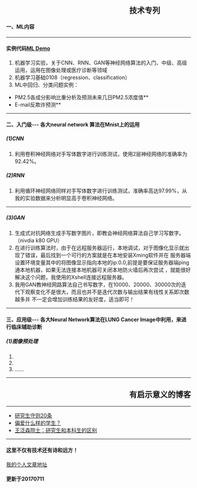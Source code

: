 ## &emsp;&emsp;&emsp;&emsp;&emsp;&emsp;&emsp;&emsp;&emsp;&emsp;&emsp;&emsp;&emsp;&emsp;&emsp;&emsp;技术专列
#### 一、ML内容
***
#### 实例代码[ML Demo](https://github.com/lihanghang/ML/tree/master/ML%20Demo)
1. 机器学习实验，关于CNN、RNN、GAN等神经网络算法的入门、中级、高级运用，运用在图像处理或医疗诊断等领域
2. 机器学习基础0108（regression、classification）
3. ML中回归、分类问题实例：
* PM2.5各成分影响比重分析及预测未来几日PM2.5浓度值**
* E-mail反欺诈预测**
***
#### 二、入门级--- 各大neural network 算法在Mnist上的运用
##### (1)CNN
1. 利用卷积神经网络对手写体数字进行训练测试，使用2层神经网络的准确率为92.42%。

##### (2)RNN
1. 利用循环神经网络同样对手写体数字进行训练测试，准确率高达97.99%，从我的实验数据来分析明显高于卷积神经网络。
***
##### (3)GAN
1. 生成式对抗网络生成手写数字图片，即教会神经网络算法自己学习写数字。（nivdia k80 GPU）
2. 在进行训练算法时，由于在远程服务器运行，本地调试，对于图像化显示就出现了错误，最后找到一个可行的方案就是在本地安装Xming软件并在
服务器端设置环境变量其中的将图像显示指向本地的ip:0.0,前提是要保证服务器端ping通本地机器，如果无法连接本地机器可关闭本地防火墙后再次尝试
，就能很好解决这个问题，我使用的Xshell连接远程服务器。
3. 我用GAN教神经网路算法自己书写数字，在10000、20000、30000次的迭代下观察变化不是很大，而且也并不是迭代次数与输出结果有线性关系即次数越多并
不一定会增加训练结果的友好度，适当即可！

***
#### 三、应用级--- 各大Neural Network算法在LUNG Cancer Image中利用，来进行临床辅助诊断
##### (1)图像预处理
1.
2.
3. ……

***

## &emsp;&emsp;&emsp;&emsp;&emsp;&emsp;&emsp;&emsp;&emsp;&emsp;&emsp;&emsp;&emsp;&emsp;&emsp;&emsp;有启示意义的博客
***
- [研究生守则20条](http://blog.sciencenet.cn/home.php?mod=space&uid=220220&do=blog&id=444499)
- [偏爱什么样的学生？](http://blog.sciencenet.cn/home.php?mod=space&uid=265898&do=blog&id=241678)
- [王泛森院士：研究生和本科生的区别](http://www.folo.cn/user1/18593/archives/2009/79758.html)
- - -
#### 这里不仅有技术还有诗和远方！
[我的个人文章地址](http://www.lenhard.cf)
#### 更新于20170711